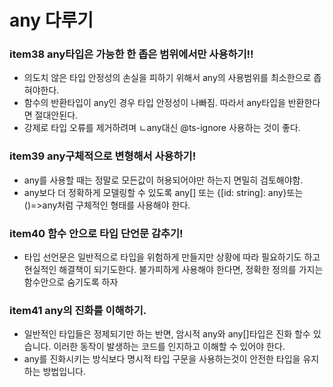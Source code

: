 # any 다루기


### item38 any타입은 가능한 한 좁은 범위에서만 사용하기!!
* 의도치 않은 타입 안정성의 손실을 피하기 위해서  any의 사용범위를 최소한으로 좁혀야한다.
* 함수의 반환타입이 any인 경우 타입 안정성이 나빠짐. 따라서 any타입을 반환한다면 절대안된다.
* 강제로 타입 오류를 제거하려며 ㄴany대신 @ts-ignore 사용하는 것이 좋다. 

### item39 any구체적으로 변형해서 사용하기!
* any를 사용할 때는 정말로 모든값이 허용되어야만 하는지 면밀히 검토해야함.
* any보다 더 정확하게 모델링할 수 있도록 any[] 또는 {[id: string]: any}또는 ()=>any처럼 구체적인 형태를 사용해야 한다.

### item40 함수 안으로 타입 단언문 감추기!
* 타입 선언문은 일반적으로 타입을 위험하게 만들지만 상황에 따라 필요하기도 하고 현실적인 해결책이 되기도한다. 불가피하게 사용해야 한다면, 정확한 정의를 가지는 함수안으로 숨기도록 하자

### item41 any의 진화를 이해하기.
* 일반적인 타입들은 정제되기만 하는 반면, 암시적 any와 any[]타입은 진화 할수 있습니다. 이러한 동작이 발생하는 코드를 인지하고 이해할 수 있어야 한다.
* any를 진화시키는 방식보다 명시적 타입 구문을 사용하는것이 안전한 타입을 유지하는 방법입니다. 
